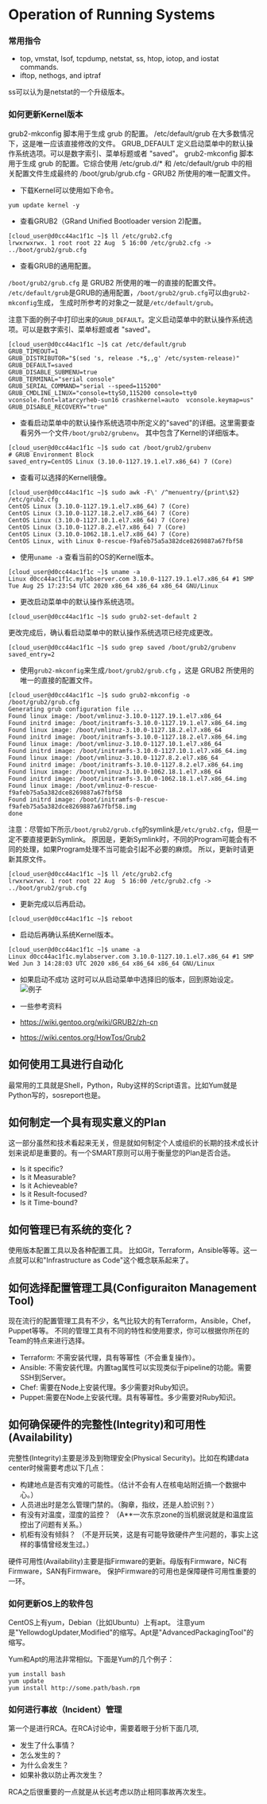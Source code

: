 # Operation of Running Systems

### 常用指令
- top, vmstat, lsof, tcpdump, netstat, ss, htop, iotop, and iostat commands.
- iftop, nethogs, and iptraf

ss可以认为是netstat的一个升级版本。

### 如何更新Kernel版本

grub2-mkconfig 脚本用于生成 grub 的配置。
/etc/default/grub 在大多数情况下，这是唯一应该直接修改的文件。
GRUB_DEFAULT 定义启动菜单中的默认操作系统选项。可以是数字索引、菜单标题或者 "saved"。
grub2-mkconfig 脚本用于生成 grub 的配置。它综合使用 /etc/grub.d/* 和 /etc/default/grub 中的相关配置文件生成最终的 /boot/grub/grub.cfg - GRUB2 所使用的唯一配置文件。


- 下载Kernel可以使用如下命令。
```
yum update kernel -y
```
- 查看GRUB2（GRand Unified Bootloader version 2)配置。 
```
[cloud_user@d0cc44ac1f1c ~]$ ll /etc/grub2.cfg
lrwxrwxrwx. 1 root root 22 Aug  5 16:00 /etc/grub2.cfg -> ../boot/grub2/grub.cfg
```
- 查看GRUB的通用配置。

`/boot/grub2/grub.cfg` 是 GRUB2 所使用的唯一的直接的配置文件。
`/etc/default/grub`是GRUB的通用配置，`/boot/grub2/grub.cfg`可以由`grub2-mkconfig`生成，
生成时所参考的对象之一就是`/etc/default/grub`。

注意下面的例子中打印出来的`GRUB_DEFAULT`。定义启动菜单中的默认操作系统选项。可以是数字索引、菜单标题或者 "saved"。

```
[cloud_user@d0cc44ac1f1c ~]$ cat /etc/default/grub
GRUB_TIMEOUT=1
GRUB_DISTRIBUTOR="$(sed 's, release .*$,,g' /etc/system-release)"
GRUB_DEFAULT=saved
GRUB_DISABLE_SUBMENU=true
GRUB_TERMINAL="serial console"
GRUB_SERIAL_COMMAND="serial --speed=115200"
GRUB_CMDLINE_LINUX="console=ttyS0,115200 console=tty0 vconsole.font=latarcyrheb-sun16 crashkernel=auto  vconsole.keymap=us"
GRUB_DISABLE_RECOVERY="true"
```

- 查看启动菜单中的默认操作系统选项中所定义的"saved"的详细。这里需要查看另外一个文件`/boot/grub2/grubenv`。
其中包含了Kernel的详细版本。

```
[cloud_user@d0cc44ac1f1c ~]$ sudo cat /boot/grub2/grubenv
# GRUB Environment Block
saved_entry=CentOS Linux (3.10.0-1127.19.1.el7.x86_64) 7 (Core)
```
- 查看可以选择的Kernel镜像。
```
[cloud_user@d0cc44ac1f1c ~]$ sudo awk -F\' /^menuentry/{print\$2} /etc/grub2.cfg
CentOS Linux (3.10.0-1127.19.1.el7.x86_64) 7 (Core)
CentOS Linux (3.10.0-1127.18.2.el7.x86_64) 7 (Core)
CentOS Linux (3.10.0-1127.10.1.el7.x86_64) 7 (Core)
CentOS Linux (3.10.0-1127.8.2.el7.x86_64) 7 (Core)
CentOS Linux (3.10.0-1062.18.1.el7.x86_64) 7 (Core)
CentOS Linux, with Linux 0-rescue-f9afeb75a5a382dce8269887a67fbf58
```

- 使用`uname -a` 查看当前的OS的Kernel版本。
```
[cloud_user@d0cc44ac1f1c ~]$ uname -a
Linux d0cc44ac1f1c.mylabserver.com 3.10.0-1127.19.1.el7.x86_64 #1 SMP Tue Aug 25 17:23:54 UTC 2020 x86_64 x86_64 x86_64 GNU/Linux
```

- 更改启动菜单中的默认操作系统选项。
```
[cloud_user@d0cc44ac1f1c ~]$ sudo grub2-set-default 2
```

更改完成后，确认看启动菜单中的默认操作系统选项已经完成更改。
```
[cloud_user@d0cc44ac1f1c ~]$ sudo grep saved /boot/grub2/grubenv
saved_entry=2
```

- 使用`grub2-mkconfig`来生成`/boot/grub2/grub.cfg` ，这是 GRUB2 所使用的唯一的直接的配置文件。
```
[cloud_user@d0cc44ac1f1c ~]$ sudo grub2-mkconfig -o /boot/grub2/grub.cfg
Generating grub configuration file ...
Found linux image: /boot/vmlinuz-3.10.0-1127.19.1.el7.x86_64
Found initrd image: /boot/initramfs-3.10.0-1127.19.1.el7.x86_64.img
Found linux image: /boot/vmlinuz-3.10.0-1127.18.2.el7.x86_64
Found initrd image: /boot/initramfs-3.10.0-1127.18.2.el7.x86_64.img
Found linux image: /boot/vmlinuz-3.10.0-1127.10.1.el7.x86_64
Found initrd image: /boot/initramfs-3.10.0-1127.10.1.el7.x86_64.img
Found linux image: /boot/vmlinuz-3.10.0-1127.8.2.el7.x86_64
Found initrd image: /boot/initramfs-3.10.0-1127.8.2.el7.x86_64.img
Found linux image: /boot/vmlinuz-3.10.0-1062.18.1.el7.x86_64
Found initrd image: /boot/initramfs-3.10.0-1062.18.1.el7.x86_64.img
Found linux image: /boot/vmlinuz-0-rescue-f9afeb75a5a382dce8269887a67fbf58
Found initrd image: /boot/initramfs-0-rescue-f9afeb75a5a382dce8269887a67fbf58.img
done
```

注意：尽管如下所示`/boot/grub2/grub.cfg`的symlink是`/etc/grub2.cfg`，但是一定不要直接更新Symlink。
原因是，更新Symlink时，不同的Program可能会有不同的处理，如果Program处理不当可能会引起不必要的麻烦。
所以，更新时请更新其原文件。
```
[cloud_user@d0cc44ac1f1c ~]$ ll /etc/grub2.cfg
lrwxrwxrwx. 1 root root 22 Aug  5 16:00 /etc/grub2.cfg -> ../boot/grub2/grub.cfg
```

- 更新完成以后再启动。
```
[cloud_user@d0cc44ac1f1c ~]$ reboot
```

- 启动后再确认系统Kernel版本。
```
[cloud_user@d0cc44ac1f1c ~]$ uname -a
Linux d0cc44ac1f1c.mylabserver.com 3.10.0-1127.10.1.el7.x86_64 #1 SMP Wed Jun 3 14:28:03 UTC 2020 x86_64 x86_64 x86_64 GNU/Linux
```

- 如果启动不成功
  这时可以从启动菜单中选择旧的版本，回到原始设定。
  ![例子](images/0201-boot-menu.png "启动菜单例")

-  一些参考资料
  - https://wiki.gentoo.org/wiki/GRUB2/zh-cn
  - https://wiki.centos.org/HowTos/Grub2
  
## 如何使用工具进行自动化

最常用的工具就是Shell，Python，Ruby这样的Script语言。比如Yum就是Python写的，sosreport也是。

## 如何制定一个具有现实意义的Plan

这一部分虽然和技术看起来无关，但是就如何制定个人或组织的长期的技术成长计划来说却是重要的。有一个SMART原则可以用于衡量您的Plan是否合适。
- Is it specific?
- Is it Measurable?
- Is it Achieveable?
- Is it Result-focused?
- Is it Time-bound?


## 如何管理已有系统的变化？
使用版本配置工具以及各种配置工具。 比如Git，Terraform，Ansible等等。这一点就可以和"Infrastructure as Code"这个概念联系起来了。

## 如何选择配置管理工具(Configuraiton Management Tool)
现在流行的配置管理工具有不少，名气比较大的有Terraform，Ansible，Chef，Puppet等等。
不同的管理工具有不同的特性和使用要求，你可以根据你所在的Team的特点来进行选择。

- Terraform: 不需安装代理，具有等幂性（不会重复操作）。 
- Ansible: 不需安装代理。内置tag属性可以实现类似于pipeline的功能。需要SSH到Server。
- Chef: 需要在Node上安装代理。多少需要对Ruby知识。
- Puppet:需要在Node上安装代理。具有等幂性。多少需要对Ruby知识。

## 如何确保硬件的完整性(Integrity)和可用性(Availability)

完整性(Integrity)主要是涉及到物理安全(Physical Security)。比如在构建data center时候需要考虑以下几点：
- 构建地点是否有灾难的可能性。（估计不会有人在核电站附近搞一个数据中心。）
- 人员进出时是怎么管理门禁的。（胸章，指纹，还是人脸识别？）
- 有没有对温度，湿度的监控？  （A**一次东京zone的当机据说就是和温度监控出了问题有关系。）
- 机柜有没有倾斜？ （不是开玩笑，这是有可能导致硬件产生问题的，事实上这样的事情曾经发生过。）

硬件可用性(Availability)主要是指Firmware的更新。母版有Firmware，NiC有Firmware，SAN有Firmware。
保护Firmware的可用也是保障硬件可用性重要的一环。

### 如何更新OS上的软件包
CentOS上有yum，Debian（比如Ubuntu）上有apt。 
注意yum是"YellowdogUpdater,Modified"的缩写。Apt是"AdvancedPackagingTool"的缩写。

Yum和Apt的用法非常相似。下面是Yum的几个例子：
```
yum install bash
yum update 
yum install http://some.path/bash.rpm
```
### 如何进行事故（Incident）管理

第一个是进行RCA。在RCA讨论中，需要着眼于分析下面几项,
- 发生了什么事情？
- 怎么发生的？
- 为什么会发生？
- 如果补救以防止再次发生？

RCA之后很重要的一点就是从长远考虑以防止相同事故再次发生。



















